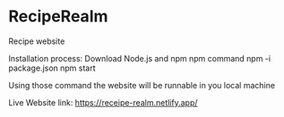 # RecipeRealm
Recipe website

Installation process: 
Download Node.js and npm 
npm command
  npm -i package.json 
  npm start 

Using those command the website will be runnable in you local machine

Live Website link: https://receipe-realm.netlify.app/
